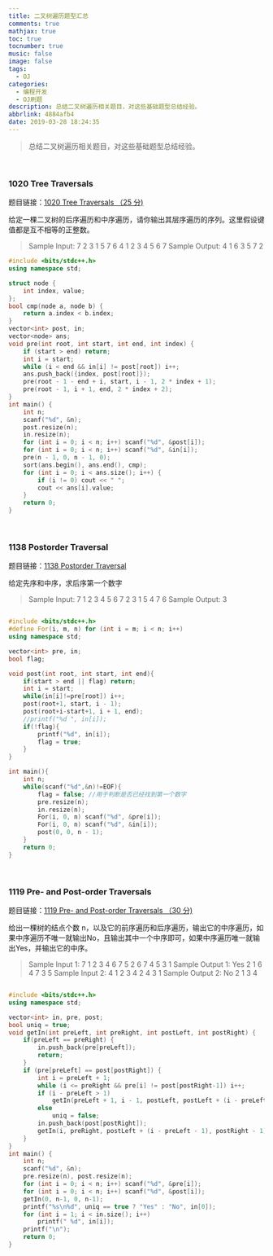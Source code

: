 ```yaml
---
title: 二叉树遍历题型汇总
comments: true
mathjax: true
toc: true
tocnumber: true
music: false
image: false
tags:
  - OJ
categories: 
  - 编程开发
  - OJ刷题
description: 总结二叉树遍历相关题目，对这些基础题型总结经验。
abbrlink: 4884afb4
date: 2019-03-28 18:24:35
---
```


> 总结二叉树遍历相关题目，对这些基础题型总结经验。

​       

### 1020 Tree Traversals

题目链接：[1020 Tree Traversals （25 分)](<https://pintia.cn/problem-sets/994805342720868352/problems/994805485033603072>)

给定一棵二叉树的后序遍历和中序遍历，请你输出其层序遍历的序列。这里假设键值都是互不相等的正整数。

> Sample Input:
> 7
> 2 3 1 5 7 6 4
> 1 2 3 4 5 6 7
> Sample Output:
> 4 1 6 3 5 7 2

```c++
#include <bits/stdc++.h>
using namespace std;

struct node {
    int index, value;
};
bool cmp(node a, node b) {
    return a.index < b.index;
}
vector<int> post, in;
vector<node> ans;
void pre(int root, int start, int end, int index) {
    if (start > end) return;
    int i = start;
    while (i < end && in[i] != post[root]) i++;
    ans.push_back({index, post[root]});
    pre(root - 1 - end + i, start, i - 1, 2 * index + 1);
    pre(root - 1, i + 1, end, 2 * index + 2);
}
int main() {
    int n;
    scanf("%d", &n);
    post.resize(n);
    in.resize(n);
    for (int i = 0; i < n; i++) scanf("%d", &post[i]);
    for (int i = 0; i < n; i++) scanf("%d", &in[i]);
    pre(n - 1, 0, n - 1, 0);
    sort(ans.begin(), ans.end(), cmp);
    for (int i = 0; i < ans.size(); i++) {
        if (i != 0) cout << " ";
        cout << ans[i].value;
    }
    return 0;
}
```

​              

### 1138 Postorder Traversal

题目链接：[1138 Postorder Traversal](<https://pintia.cn/problem-sets/994805342720868352/problems/994805345078067200>)

给定先序和中序，求后序第一个数字

> Sample Input:
7
1 2 3 4 5 6 7
2 3 1 5 4 7 6
Sample Output:
3

```c++

#include <bits/stdc++.h>
#define For(i, m, n) for (int i = m; i < n; i++)
using namespace std;

vector<int> pre, in;
bool flag;

void post(int root, int start, int end){
    if(start > end || flag) return;
    int i = start;
    while(in[i]!=pre[root]) i++;
    post(root+1, start, i - 1);
    post(root+i-start+1, i + 1, end);
    //printf("%d ", in[i]);
    if(!flag){
        printf("%d", in[i]);
        flag = true;
    }
}

int main(){
    int n;
    while(scanf("%d",&n)!=EOF){
        flag = false; //用于判断是否已经找到第一个数字
        pre.resize(n);
        in.resize(n);
        For(i, 0, n) scanf("%d", &pre[i]);
        For(i, 0, n) scanf("%d", &in[i]);
        post(0, 0, n - 1);
    }
    return 0;
}
```

​                

### 1119 Pre- and Post-order Traversals

题目链接：[1119 Pre- and Post-order Traversals （30 分)](<https://pintia.cn/problem-sets/994805342720868352/problems/994805353470869504>) 

给出一棵树的结点个数 n，以及它的前序遍历和后序遍历，输出它的中序遍历，如果中序遍历不唯一就输出No，且输出其中一个中序即可，如果中序遍历唯一就输出Yes，并输出它的中序。

 >Sample Input 1:
 >7
 >1 2 3 4 6 7 5
 >2 6 7 4 5 3 1
 >Sample Output 1:
 >Yes
 >2 1 6 4 7 3 5
 >Sample Input 2:
 >4
 >1 2 3 4
 >2 4 3 1
 >Sample Output 2:
 >No
 >2 1 3 4

```c++

#include <bits/stdc++.h>
using namespace std;

vector<int> in, pre, post;
bool uniq = true;
void getIn(int preLeft, int preRight, int postLeft, int postRight) {
    if(preLeft == preRight) {
        in.push_back(pre[preLeft]);
        return;
    }
    if (pre[preLeft] == post[postRight]) {
        int i = preLeft + 1;
        while (i <= preRight && pre[i] != post[postRight-1]) i++;
        if (i - preLeft > 1)
            getIn(preLeft + 1, i - 1, postLeft, postLeft + (i - preLeft - 1) - 1);
        else
            uniq = false;
        in.push_back(post[postRight]);
        getIn(i, preRight, postLeft + (i - preLeft - 1), postRight - 1);
    }
}
int main() {
    int n;
    scanf("%d", &n);
    pre.resize(n), post.resize(n);
    for (int i = 0; i < n; i++) scanf("%d", &pre[i]);
    for (int i = 0; i < n; i++) scanf("%d", &post[i]);
    getIn(0, n-1, 0, n-1);
    printf("%s\n%d", uniq == true ? "Yes" : "No", in[0]);
    for (int i = 1; i < in.size(); i++)
        printf(" %d", in[i]);
    printf("\n");
    return 0;
}
```

